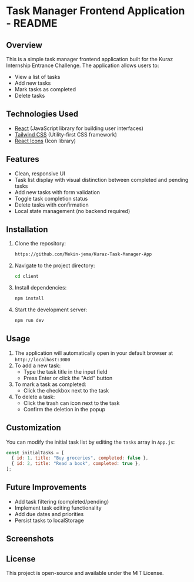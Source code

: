 # Task Manager Frontend Application - README

## Overview

This is a simple task manager frontend application built for the Kuraz Internship Entrance Challenge. The application allows users to:

- View a list of tasks
- Add new tasks
- Mark tasks as completed
- Delete tasks

## Technologies Used

- [React](https://reactjs.org/) (JavaScript library for building user interfaces)
- [Tailwind CSS](https://tailwindcss.com/) (Utility-first CSS framework)
- [React Icons](https://react-icons.github.io/react-icons/) (Icon library)

## Features

- Clean, responsive UI
- Task list display with visual distinction between completed and pending tasks
- Add new tasks with form validation
- Toggle task completion status
- Delete tasks with confirmation
- Local state management (no backend required)

## Installation

1. Clone the repository:
   ```bash
   https://github.com/Mekin-jema/Kuraz-Task-Manager-App
   ```
2. Navigate to the project directory:
   ```bash
   cd client
   ```
3. Install dependencies:
   ```bash
   npm install
   ```
4. Start the development server:
   ```bash
   npm run dev
   ```

## Usage

1. The application will automatically open in your default browser at `http://localhost:3000`
2. To add a new task:
   - Type the task title in the input field
   - Press Enter or click the "Add" button
3. To mark a task as completed:
   - Click the checkbox next to the task
4. To delete a task:
   - Click the trash can icon next to the task
   - Confirm the deletion in the popup

## Customization

You can modify the initial task list by editing the `tasks` array in `App.js`:

```javascript
const initialTasks = [
  { id: 1, title: "Buy groceries", completed: false },
  { id: 2, title: "Read a book", completed: true },
];
```

## Future Improvements

- Add task filtering (completed/pending)
- Implement task editing functionality
- Add due dates and priorities
- Persist tasks to localStorage

## Screenshots

## License

This project is open-source and available under the MIT License.
